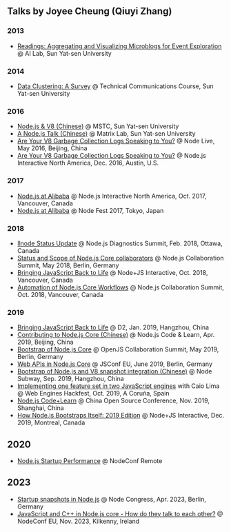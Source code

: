 ## Talks by Joyee Cheung (Qiuyi Zhang)

### 2013

* [Readings: Aggregating and Visualizing Microblogs for Event Exploration](sysu/readings_event_exploration.pdf) @ AI Lab, Sun Yat-sen University

### 2014

* [Data Clustering: A Survey](sysu/clustering_survey.pdf) @ Technical Communications Course, Sun Yat-sen University

### 2016

* [Node.js & V8 (Chinese)](sysu/node.js&v8_m$.pdf) @ MSTC, Sun Yat-sen University
* [A Node.js Talk (Chinese)](sysu/node.js_matrix.pdf) @ Matrix Lab, Sun Yat-sen University
* [Are Your V8 Garbage Collection Logs Speaking to You?](node_live_2016_beijing/are_your_v8_garbage_collection_logs_speaking_to_you.pdf) @ Node Live, May 2016, Beijing, China
* [Are Your V8 Garbage Collection Logs Speaking to You?](node_interactive_2016/are_your_v8_garbage_collection_logs_speaking_to_you_updated.pdf) @ Node.js Interactive North America, Dec. 2016, Austin, U.S.

### 2017

* [Node.js at Alibaba](node_interactive_2017/nodejs_at_alibaba.pdf) @ Node.js Interactive North America, Oct. 2017, Vancouver, Canada
* [Node.js at Alibaba](node_fest_2017/nodejs_at_alibaba_tokyo.pdf) @ Node Fest 2017, Tokyo, Japan

### 2018

* [llnode Status Update](node_diag_summit_201802/llnode_status_update.pdf) @ Node.js Diagnostics Summit, Feb. 2018, Ottawa, Canada
* [Status and Scope of Node.js Core collaborators](node_collab_summit_201805/core_collaboartors_status_and_scope.pdf) @ Node.js Collaboration Summit, May 2018, Berlin, Germany
* [Bringing JavaScript Back to Life](node_js_interactive_2018/bringing_javascript_back_to_life.pdf) @ Node+JS Interactive, Oct. 2018, Vancouver, Canada
* [Automation of Node.js Core Workflows](node_js_interactive_2018/automation_of_nodejs_workflows.pdf) @ Node.js Collaboration Summit, Oct. 2018, Vancouver, Canada

### 2019

* [Bringing JavaScript Back to Life](d2_2019/bringing_javascript_back_to_life.pdf) @ D2, Jan. 2019, Hangzhou, China
* [Contributing to Node.js Core (Chinese)](code_and_learn_2019_beijing/contributing-to-node-core.pdf) @ Node.js Code & Learn, Apr. 2019, Beijing, China
* [Bootstrap of Node.js Core](openjs_collab_summit_201905/bootstrap-of-node-core.pdf) @ OpenJS Collaboration Summit, May 2019, Berlin, Germany
* [Web APIs in Node.js Core](jsconfeu_201906/web-api-in-node-core.pdf) @ JSConf EU, June 2019, Berlin, Germany
* [Bootstrap of Node.js and V8 snapshot integration (Chinese)](node_subway_sep_2019/bootstrap-of-node-core-subway.pdf) @ Node Subway, Sep. 2019, Hangzhou, China
* [Implementing one feature set in two JavaScript engines](https://docs.google.com/presentation/d/1neFK53C05CtC0ERWa42bujrmPlYSxipIZww5AhUNKR8/edit?usp=sharing) with Caio Lima @ Web Engines Hackfest, Oct. 2019, A Coruña, Spain
* [Node.js Code+Learn](https://docs.google.com/presentation/d/1NluODLOelMFyui10jSLY8T4M0F444LaG7Ir5u_tfOGM/edit#slide=id.p1) @ China Open Source Conference, Nov. 2019, Shanghai, China
* [How Node.js Bootstraps Itself: 2019 Edition](node_js_interactive_2019/how-node-js-bootstraps-itself-2019-edition.pdf) @ Node+JS Interactive, Dec. 2019, Montreal, Canada

## 2020

* [Node.js Startup Performance](nodeconf_remote_202011/node-startup-performance.pdf) @ NodeConf Remote

## 2023

* [Startup snapshots in Node.js](node_congress_2023/startup-snapshot-in-node-js.pdf) @ Node Congress, Apr. 2023, Berlin, Germany
* [JavaScript and C++ in Node.js core - How do they talk to each other?](nodeconfeu_2023/javaScript-and-cpp-in-nodejs-core.pdf) @ NodeConf EU, Nov. 2023, Kilkenny, Ireland
